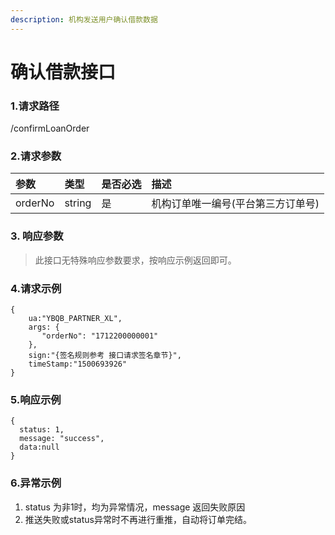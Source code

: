 ```yaml
---
description: 机构发送用户确认借款数据
---
```


# 确认借款接口

### 1.请求路径

/confirmLoanOrder

### 2.请求参数

| 参数 | 类型 | 是否必选 | 描述 |
| :--- | :--- | :--- | :--- |
| orderNo | string | 是 | 机构订单唯一编号\(平台第三方订单号\) |

### 3. 响应参数

> 此接口无特殊响应参数要求，按响应示例返回即可。

### 4.请求示例

```text
{
    ua:"YBQB_PARTNER_XL",
    args: { 
       "orderNo": "1712200000001"
    },
    sign:"{签名规则参考 接口请求签名章节}",
    timeStamp:"1500693926"
}

```

### 5.响应示例

```text
{
  status: 1,
  message: "success",
  data:null
}
```

### 6.异常示例

1. status 为非1时，均为异常情况，message 返回失败原因
2. 推送失败或status异常时不再进行重推，自动将订单完结。

